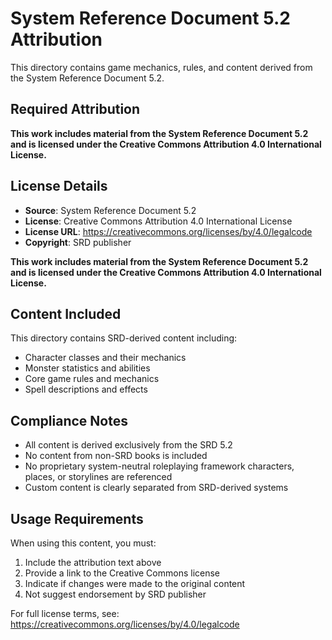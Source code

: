 # System Reference Document 5.2 Attribution

This directory contains game mechanics, rules, and content derived from the System Reference Document 5.2.

## Required Attribution

**This work includes material from the System Reference Document 5.2 and is licensed under the Creative Commons Attribution 4.0 International License.**

## License Details

- **Source**: System Reference Document 5.2
- **License**: Creative Commons Attribution 4.0 International License
- **License URL**: https://creativecommons.org/licenses/by/4.0/legalcode
- **Copyright**: SRD publisher

**This work includes material from the System Reference Document 5.2 and is licensed under the Creative Commons Attribution 4.0 International License.**

## Content Included

This directory contains SRD-derived content including:
- Character classes and their mechanics
- Monster statistics and abilities
- Core game rules and mechanics
- Spell descriptions and effects

## Compliance Notes

- All content is derived exclusively from the SRD 5.2
- No content from non-SRD books is included
- No proprietary system-neutral roleplaying framework characters, places, or storylines are referenced
- Custom content is clearly separated from SRD-derived systems

## Usage Requirements

When using this content, you must:
1. Include the attribution text above
2. Provide a link to the Creative Commons license
3. Indicate if changes were made to the original content
4. Not suggest endorsement by SRD publisher

For full license terms, see: https://creativecommons.org/licenses/by/4.0/legalcode
